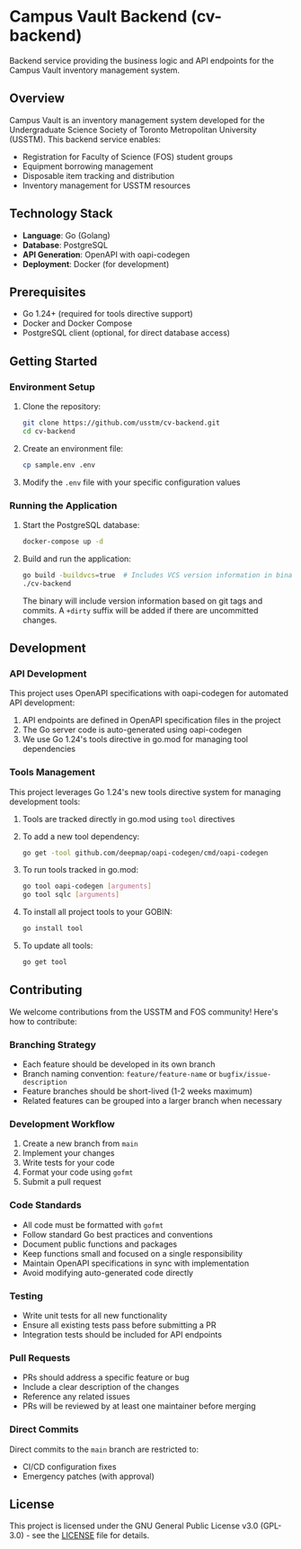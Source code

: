 # Campus Vault Backend (cv-backend)

Backend service providing the business logic and API endpoints for the Campus Vault inventory management system.

## Overview

Campus Vault is an inventory management system developed for the Undergraduate Science Society of Toronto Metropolitan University (USSTM). This backend service enables:

- Registration for Faculty of Science (FOS) student groups
- Equipment borrowing management
- Disposable item tracking and distribution
- Inventory management for USSTM resources

## Technology Stack

- **Language**: Go (Golang)
- **Database**: PostgreSQL
- **API Generation**: OpenAPI with oapi-codegen
- **Deployment**: Docker (for development)

## Prerequisites

- Go 1.24+ (required for tools directive support)
- Docker and Docker Compose
- PostgreSQL client (optional, for direct database access)

## Getting Started

### Environment Setup

1. Clone the repository:
   ```bash
   git clone https://github.com/usstm/cv-backend.git
   cd cv-backend
   ```

2. Create an environment file:
   ```bash
   cp sample.env .env
   ```
   
3. Modify the `.env` file with your specific configuration values

### Running the Application

1. Start the PostgreSQL database:
   ```bash
   docker-compose up -d
   ```

2. Build and run the application:
   ```bash
   go build -buildvcs=true  # Includes VCS version information in binary
   ./cv-backend
   ```

   The binary will include version information based on git tags and commits. A `+dirty` suffix will be added if there are uncommitted changes.

## Development

### API Development

This project uses OpenAPI specifications with oapi-codegen for automated API development:

1. API endpoints are defined in OpenAPI specification files in the project
2. The Go server code is auto-generated using oapi-codegen
3. We use Go 1.24's tools directive in go.mod for managing tool dependencies

### Tools Management

This project leverages Go 1.24's new tools directive system for managing development tools:

1. Tools are tracked directly in go.mod using `tool` directives
2. To add a new tool dependency:
   ```bash
   go get -tool github.com/deepmap/oapi-codegen/cmd/oapi-codegen
   ```

3. To run tools tracked in go.mod:
   ```bash
   go tool oapi-codegen [arguments]
   go tool sqlc [arguments]
   ```

4. To install all project tools to your GOBIN:
   ```bash
   go install tool
   ```

5. To update all tools:
   ```bash
   go get tool
   ```

## Contributing

We welcome contributions from the USSTM and FOS community! Here's how to contribute:

### Branching Strategy

- Each feature should be developed in its own branch
- Branch naming convention: `feature/feature-name` or `bugfix/issue-description`
- Feature branches should be short-lived (1-2 weeks maximum)
- Related features can be grouped into a larger branch when necessary

### Development Workflow

1. Create a new branch from `main`
2. Implement your changes
3. Write tests for your code
4. Format your code using `gofmt`
5. Submit a pull request

### Code Standards

- All code must be formatted with `gofmt`
- Follow standard Go best practices and conventions
- Document public functions and packages
- Keep functions small and focused on a single responsibility
- Maintain OpenAPI specifications in sync with implementation
- Avoid modifying auto-generated code directly

### Testing

- Write unit tests for all new functionality
- Ensure all existing tests pass before submitting a PR
- Integration tests should be included for API endpoints

### Pull Requests

- PRs should address a specific feature or bug
- Include a clear description of the changes
- Reference any related issues
- PRs will be reviewed by at least one maintainer before merging

### Direct Commits

Direct commits to the `main` branch are restricted to:
- CI/CD configuration fixes
- Emergency patches (with approval)

## License

This project is licensed under the GNU General Public License v3.0 (GPL-3.0) - see the [LICENSE](LICENSE) file for details.
